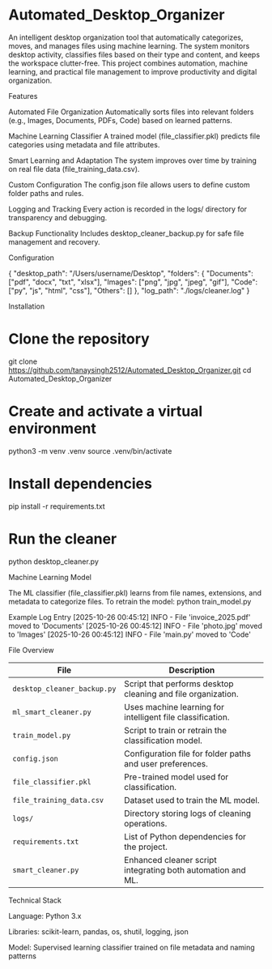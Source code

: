 # Automated_Desktop_Organizer
An intelligent desktop organization tool that automatically categorizes, moves, and manages files using machine learning. The system monitors desktop activity, classifies files based on their type and content, and keeps the workspace clutter-free.
This project combines automation, machine learning, and practical file management to improve productivity and digital organization.

Features

Automated File Organization
Automatically sorts files into relevant folders (e.g., Images, Documents, PDFs, Code) based on learned patterns.

Machine Learning Classifier
A trained model (file_classifier.pkl) predicts file categories using metadata and file attributes.

Smart Learning and Adaptation
The system improves over time by training on real file data (file_training_data.csv).

Custom Configuration
The config.json file allows users to define custom folder paths and rules.

Logging and Tracking
Every action is recorded in the logs/ directory for transparency and debugging.

Backup Functionality
Includes desktop_cleaner_backup.py for safe file management and recovery.

Configuration

{
  "desktop_path": "/Users/username/Desktop",
  "folders": {
    "Documents": ["pdf", "docx", "txt", "xlsx"],
    "Images": ["png", "jpg", "jpeg", "gif"],
    "Code": ["py", "js", "html", "css"],
    "Others": []
  },
  "log_path": "./logs/cleaner.log"
}

Installation

# Clone the repository
git clone https://github.com/tanaysingh2512/Automated_Desktop_Organizer.git
cd Automated_Desktop_Organizer

# Create and activate a virtual environment
python3 -m venv .venv
source .venv/bin/activate

# Install dependencies
pip install -r requirements.txt

# Run the cleaner
python desktop_cleaner.py

Machine Learning Model

The ML classifier (file_classifier.pkl) learns from file names, extensions, and metadata to categorize files.
To retrain the model:
python train_model.py

Example Log Entry
[2025-10-26 00:45:12] INFO - File 'invoice_2025.pdf' moved to 'Documents'
[2025-10-26 00:45:12] INFO - File 'photo.jpg' moved to 'Images'
[2025-10-26 00:45:12] INFO - File 'main.py' moved to 'Code'


File Overview

| File                        | Description                                                       |
| --------------------------- | ----------------------------------------------------------------- |
| `desktop_cleaner_backup.py` | Script that performs desktop cleaning and file organization. |
| `ml_smart_cleaner.py`       | Uses machine learning for intelligent file classification.        |
| `train_model.py`            | Script to train or retrain the classification model.              |
| `config.json`               | Configuration file for folder paths and user preferences.         |
| `file_classifier.pkl`       | Pre-trained model used for classification.                        |
| `file_training_data.csv`    | Dataset used to train the ML model.                               |
| `logs/`                     | Directory storing logs of cleaning operations.                    |
| `requirements.txt`          | List of Python dependencies for the project.                      |
| `smart_cleaner.py`          | Enhanced cleaner script integrating both automation and ML.       |


Technical Stack

Language: Python 3.x

Libraries: scikit-learn, pandas, os, shutil, logging, json

Model: Supervised learning classifier trained on file metadata and naming patterns
